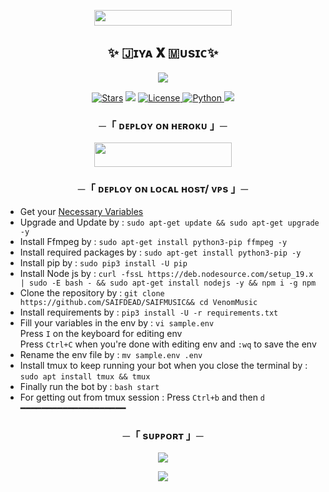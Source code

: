   <p align="center"><a href="https://t.me/SAIF_DICTATOR"> <img src="https://img.shields.io/badge/𝙾𝚆𝙽𝙴𝚁%20To%20-pink?style=for-the-badge" width="220" height="25.00"/></a></p>


<h2 align="center">
   ✨ 🇯ɪʏᴀ 𝐗 🇲ᴜsɪᴄ✨
</h2>

<p align="center">
  <img src="https://graph.org/file/d69d92f9cdb18c4b32211.jpg">
</p>

<p align="center">
<a href="https://github.com/SAIFDEAD/SAIFMUSIC/stargazers"> <img src="https://img.shields.io/github/stars/SAIFDEAD/SAIFMUSIC?color=black&logo=github&logoColor=black&style=for-the-badge" alt="Stars" /></a>
<a href="https://github.com/SAIFDEAD/SAIFMUSIC/network/members"> <img src="https://img.shields.io/github/forks/SAIFDEAD/SAIFMUSIC?color=black&logo=github&logoColor=black&style=for-the-badge" /></a>
<a href="https://github.com/SAIFDEAD/SAIFMUSIC/blob/main/LICENSE"> <img src="https://img.shields.io/badge/License-MIT-blueviolet?style=for-the-badge" alt="License" /> </a>
<a href="https://www.python.org/"> <img src="https://img.shields.io/badge/Written%20in-Python-orange?style=for-the-badge&logo=python" alt="Python" /> </a>
<a href="https://github.com/SAIFDEAD/SAIFMUSIC/commits/ytpremiu"> <img src="https://img.shields.io/github/last-commit/SAIFDEAD/SAIFMUSIC?color=blue&logo=github&logoColor=green&style=for-the-badge" /></a>
</p>


<h3 align="center">
    ─「 ᴅᴇᴩʟᴏʏ ᴏɴ ʜᴇʀᴏᴋᴜ 」─
</h3>

<p align="center"><a href="https://dashboard.heroku.com/new?template=https://github.com/SAIFDEAD/SAIFMUSIC"> <img src="https://img.shields.io/badge/Deploy%20On%20Heroku-blue?style=for-the-badge&logo=heroku" width="220" height="38.45"/></a></p>

<h3 align="center">
    ─「 ᴅᴇᴩʟᴏʏ ᴏɴ ʟᴏᴄᴀʟ ʜᴏsᴛ/ ᴠᴘs 」─
</h3>

- Get your [Necessary Variables](https://github.com/SAIFDEAD/SAIFMUSIC/blob/main/sample.env)
- Upgrade and Update by :
`sudo apt-get update && sudo apt-get upgrade -y`
- Install Ffmpeg by :
`sudo apt-get install python3-pip ffmpeg -y`
- Install required packages by :
`sudo apt-get install python3-pip -y`
- Install pip by :
`sudo pip3 install -U pip`
- Install Node js by :
`curl -fssL https://deb.nodesource.com/setup_19.x | sudo -E bash - && sudo apt-get install nodejs -y && npm i -g npm`
- Clone the repository by :
`git clone https://github.com/SAIFDEAD/SAIFMUSIC&& cd VenomMusic`
- Install requirements by :
`pip3 install -U -r requirements.txt`
- Fill your variables in the env by :
`vi sample.env`<br>
Press `I` on the keyboard for editing env<br>
Press `Ctrl+C` when you're done with editing env and `:wq` to save the env<br>
- Rename the env file by :
`mv sample.env .env`
- Install tmux to keep running your bot when you close the terminal by :
`sudo apt install tmux && tmux`
- Finally run the bot by :
`bash start`
- For getting out from tmux session : Press `Ctrl+b` and then `d`<br>
━━━━━━━━━━━━━━━━━━━━

<h3 align="center">
    ─「 sᴜᴩᴩᴏʀᴛ 」─
</h3>

<p align="center">
<a href="https://telegram.me/Dead_Groupchat"><img src="https://img.shields.io/badge/-Support%20Group-blue.svg?style=for-the-badge&logo=Telegram"></a>
</p>

<p align="center">
<a href="https://telegram.me/Dead_Groupchat"><img src="https://img.shields.io/badge/-Support%20Channel-blue.svg?style=for-the-badge&logo=Telegram"></a>
</p>
